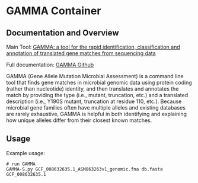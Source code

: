 # GAMMA Container

## Documentation and Overview

Main Tool: [GAMMA: a tool for the rapid identification, classification and annotation of translated gene matches from sequencing data](https://academic.oup.com/bioinformatics/article/38/2/546/6355578)

Full documentation: [GAMMA Github](https://github.com/rastanton/GAMMA) 

GAMMA (Gene Allele Mutation Microbial Assessment) is a command line tool that finds gene matches in microbial genomic data using protein coding (rather than nucleotide) identity, and then translates and annotates the match by providing the type (i.e., mutant, truncation, etc.) and a translated description (i.e., Y190S mutant, truncation at residue 110, etc.). Because microbial gene families often have multiple alleles and existing databases are rarely exhaustive, GAMMA is helpful in both identifying and explaining how unique alleles differ from their closest known matches.

## Usage

Example usage:
```
# run GAMMA
GAMMA-S.py GCF_008632635.1_ASM863263v1_genomic.fna db.fasta GCF_008632635.1
```

